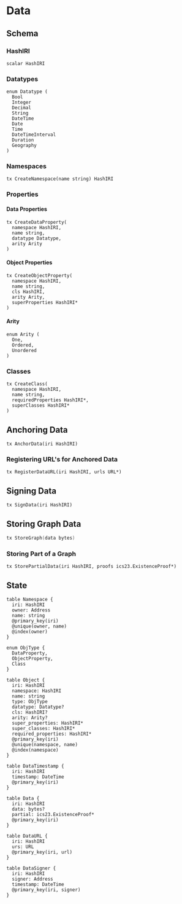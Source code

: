 # Data

## Schema

### HashIRI

```
scalar HashIRI
```

### Datatypes

```
enum Datatype (
  Bool
  Integer
  Decimal
  String
  DateTime
  Date
  Time
  DateTimeInterval
  Duration
  Geography
)
```

### Namespaces

```
tx CreateNamespace(name string) HashIRI
```

### Properties

#### Data Properties

```
tx CreateDataProperty(
  namespace HashIRI,
  name string,
  datatype Datatype,
  arity Arity
)
```

#### Object Properties

```
tx CreateObjectProperty(
  namespace HashIRI,
  name string,
  cls HashIRI,
  arity Arity,
  superProperties HashIRI*
)
```

#### Arity

```
enum Arity (
  One,
  Ordered,
  Unordered
)
```

### Classes

```
tx CreateClass(
  namespace HashIRI,
  name string,
  requiredProperties HashIRI*,
  superClasses HashIRI*
)
```

## Anchoring Data

```
tx AnchorData(iri HashIRI)
```

### Registering URL's for Anchored Data
```
tx RegisterDataURL(iri HashIRI, urls URL*)
```

## Signing Data

```
tx SignData(iri HashIRI)
```

## Storing Graph Data

```go
tx StoreGraph(data bytes)
```

### Storing Part of a Graph

```
tx StorePartialData(iri HashIRI, proofs ics23.ExistenceProof*)
```

## State
```
table Namespace {
  iri: HashIRI
  owner: Address
  name: string
  @primary_key(iri)
  @unique(owner, name)
  @index(owner)
}

enum ObjType {
  DataProperty,
  ObjectProperty,
  Class
}

table Object {
  iri: HashIRI
  namespace: HashIRI
  name: string
  type: ObjType
  datatype: Datatype?
  cls: HashIRI?
  arity: Arity?
  super_properties: HashIRI*
  super_classes: HashIRI*
  required_properties: HashIRI*
  @primary_key(iri)
  @unique(namespace, name)
  @index(namespace)
}

table DataTimestamp {
  iri: HashIRI
  timestamp: DateTime
  @primary_key(iri)
}

table Data {
  iri: HashIRI
  data: bytes?
  partial: ics23.ExistenceProof*
  @primary_key(iri)
}

table DataURL {
  iri: HashIRI
  urs: URL
  @primary_key(iri, url)
}

table DataSigner {
  iri: HashIRI
  signer: Address
  timestamp: DateTime
  @primary_key(iri, signer)
}
```

